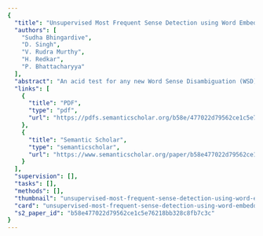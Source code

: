 ```yaml
---
{
  "title": "Unsupervised Most Frequent Sense Detection using Word Embeddings",
  "authors": [
    "Sudha Bhingardive",
    "D. Singh",
    "V. Rudra Murthy",
    "H. Redkar",
    "P. Bhattacharyya"
  ],
  "abstract": "An acid test for any new Word Sense Disambiguation (WSD) algorithm is its performance against the Most Frequent Sense (MFS). The field of WSD has found the MFS baseline very hard to beat. Clearly, if WSD researchers had access to MFS values, their striving to better this heuristic will push the WSD frontier. However, getting MFS values requires sense annotated corpus in enormous amounts, which is out of bounds for most languages, even if their WordNets are available. In this paper, we propose an unsupervised method for MFS detection from the untagged corpora, which exploits word embeddings. We compare the word embedding of a word with all its sense embeddings and obtain the predominant sense with the highest similarity. We observe significant performance gain for Hindi WSD over the WordNet First Sense (WFS) baseline. As for English, the SemCor baseline is bettered for those words whose frequency is greater than 2. Our approach is language and domain independent.",
  "links": [
    {
      "title": "PDF",
      "type": "pdf",
      "url": "https://pdfs.semanticscholar.org/b58e/477022d79562ce1c5e76218bb328c8fb7c3c.pdf"
    },
    {
      "title": "Semantic Scholar",
      "type": "semanticscholar",
      "url": "https://www.semanticscholar.org/paper/b58e477022d79562ce1c5e76218bb328c8fb7c3c"
    }
  ],
  "supervision": [],
  "tasks": [],
  "methods": [],
  "thumbnail": "unsupervised-most-frequent-sense-detection-using-word-embeddings-thumb.jpg",
  "card": "unsupervised-most-frequent-sense-detection-using-word-embeddings-card.jpg",
  "s2_paper_id": "b58e477022d79562ce1c5e76218bb328c8fb7c3c"
}
---
```


